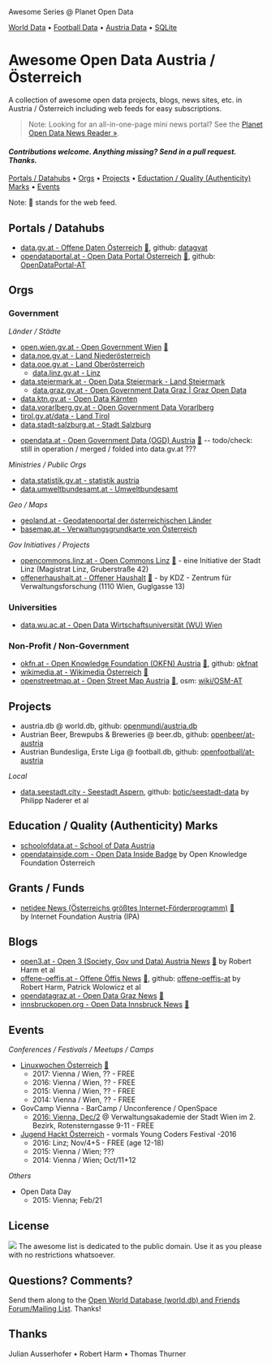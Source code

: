 Awesome Series @ Planet Open Data

[World Data](https://github.com/planetopendata/awesome-world) • 
[Football Data](https://github.com/planetopendata/awesome-football) •
[Austria Data](https://github.com/planetopendata/awesome-austria) •
[SQLite](https://github.com/planetopendata/awesome-sqlite)


# Awesome Open Data Austria / Österreich


A collection of awesome open data projects, blogs, news sites, etc. in Austria / Österreich
including web feeds for easy subscriptions.


> Note: Looking for an all-in-one-page mini news portal?
> See the [Planet Open Data News Reader »](https://planetopendata.herokuapp.com/opendataaustria?style=top).


#### _Contributions welcome. Anything missing? Send in a pull request. Thanks._


[Portals / Datahubs](#portals--datahubs) •
[Orgs](#orgs) •
[Projects](#projects) •
[Eductation / Quality (Authenticity) Marks](#education--quality-authenticity-marks) •
[Events](#events)


Note: :mega: stands for the web feed.


## Portals / Datahubs

- [data.gv.at - Offene Daten Österreich](https://www.data.gv.at)
    [:mega:](https://www.data.gv.at/feed/), github: [datagvat](https://github.com/datagvat)
- [opendataportal.at - Open Data Portal Österreich](https://www.opendataportal.at)
    [:mega:](https://www.opendataportal.at/feed/),
    github: [OpenDataPortal-AT](https://github.com/OpenDataPortal-AT)


## Orgs

### Government

_Länder / Städte_

- [open.wien.gv.at - Open Government Wien](https://open.wien.gv.at)
    [:mega:](https://open.wien.gv.at/site/feed/)
- [data.noe.gv.at - Land Niederösterreich](http://data.noe.gv.at)
- [data.ooe.gv.at - Land Oberösterreich](http://data.ooe.gv.at)
  - [data.linz.gv.at - Linz](http://data.linz.gv.at)
- [data.steiermark.at - Open Data Steiermark - Land Steiermark](http://data.steiermark.at)
  - [data.graz.gv.at - Open Government Data Graz | Graz Open Data](http://data.graz.gv.at)
- [data.ktn.gv.at - Open Data Kärnten](http://data.ktn.gv.at)
- [data.vorarlberg.gv.at - Open Government Data Vorarlberg](http://data.vorarlberg.gv.at) 
- [tirol.gv.at/data - Land Tirol](https://www.tirol.gv.at/data)
- [data.stadt-salzburg.at - Stadt Salzburg](https://data.stadt-salzburg.at)

<!-- more -->

- [opendata.at - Open Government Data (OGD) Austria](http://opendata.at)
    [:mega:](http://opendata.at/site/blog.xml) -- todo/check: still in operation / merged / folded into data.gv.at ???


_Ministries / Public Orgs_

- [data.statistik.gv.at - statistik austria](http://data.statistik.gv.at)
- [data.umweltbundesamt.at - Umweltbundesamt](http://data.umweltbundesamt.at)

_Geo / Maps_

- [geoland.at - Geodatenportal der österreichischen Länder](http://geoland.at)
- [basemap.at - Verwaltungsgrundkarte von Österreich](http://basemap.at)

_Gov Initiatives / Projects_

- [opencommons.linz.at - Open Commons Linz](http://opencommons.linz.at)
    [:mega:](http://opencommons.linz.at/feed) -  eine Initiative der Stadt Linz (Magistrat Linz, Gruberstraße 42)
- [offenerhaushalt.at - Offener Haushalt](https://www.offenerhaushalt.at)
   [:mega:](https://www.offenerhaushalt.at/news/feed) - 
   by KDZ - Zentrum für Verwaltungsforschung (1110 Wien, Guglgasse 13)


### Universities

- [data.wu.ac.at - Open Data Wirtschaftsuniversität (WU) Wien](http://data.wu.ac.at)


### Non-Profit / Non-Government

- [okfn.at - Open Knowledge Foundation (OKFN) Austria](http://okfn.at/blog)
    [:mega:](http://okfn.at/feed/), 
    github: [okfnat](https://github.com/okfnat)
- [wikimedia.at - Wikimedia Österreich](https://www.wikimedia.at)
    [:mega:](https://www.wikimedia.at/feed/)
- [openstreetmap.at - Open Street Map Austria](https://www.openstreetmap.at)
    [:mega:](https://www.openstreetmap.at/rss.xml), osm: [wiki/OSM-AT](http://wiki.openstreetmap.org/wiki/OSM-AT)



## Projects

- austria.db @ world.db, github: [openmundi/austria.db](https://github.com/openmundi/austria.db)
- Austrian Beer, Brewpubs & Breweries @ beer.db, github: [openbeer/at-austria](https://github.com/openbeer/at-austria)
- Austrian Bundesliga, Erste Liga @ football.db, github: [openfootball/at-austria](https://github.com/openfootball/at-austria)  

_Local_

- [data.seestadt.city - Seestadt Aspern](https://data.seestadt.city), github: [botic/seestadt-data](https://github.com/botic/seestadt-data) by Philipp Naderer et al


## Education / Quality (Authenticity) Marks

- [schoolofdata.at - School of Data Austria](http://www.schoolofdata.at)
- [opendatainside.com - Open Data Inside Badge](http://www.opendatainside.com) by Open Knowledge Foundation Österreich

## Grants / Funds

- [netidee News (Österreichs größtes Internet-Förderprogramm)](https://netidee.neurovation.net)
    [:mega:](https://netidee.neurovation.net/de/blog/feed)  
    by Internet Foundation Austria (IPA) 

## Blogs

- [open3.at - Open 3 (Society, Gov und Data) Austria News](https://www.open3.at)
    [:mega:](http://feeds.feedburner.com/open3) by Robert Harm et al
- [offene-oeffis.at - Offene Öffis News](http://www.offene-oeffis.at)
    [:mega:](http://www.offene-oeffis.at/feed/), github: [offene-oeffis-at](https://github.com/offene-oeffis-at) by Robert Harm, Patrick Wolowicz et al
- [opendatagraz.at - Open Data Graz News](http://opendatagraz.at)
    [:mega:](http://www.opendatagraz.at/feed/)
- [innsbruckopen.org - Open Data Innsbruck News](http://innsbruckopen.org)
    [:mega:](http://innsbruckopen.org/feed/)



## Events

_Conferences / Festivals / Meetups / Camps_

- [Linuxwochen Österreich](http://linuxwochen.at) [:mega:](http://www.linuxwochen.at/atom/)
   - 2017: Vienna / Wien, ?? - FREE
   - 2016: Vienna / Wien, ?? - FREE
   - 2015: Vienna / Wien, ?? - FREE
   - 2014: Vienna / Wien, ?? - FREE
- GovCamp Vienna - BarCamp / Unconference / OpenSpace
    - [2016: Vienna, Dec/2](https://www.barcamp.at/GovCamp_Vienna_2016) @ Verwaltungsakademie der Stadt Wien im 2. Bezirk, Rotensterngasse 9-11  - FREE
- [Jugend Hackt Österreich](http://jugendhackt.at) - vormals Young Coders Festival -2016
    - 2016: Linz; Nov/4+5 - FREE (age 12-18)
    - 2015: Vienna / Wien; ???
    - 2014: Vienna / Wien; Oct/11+12

_Others_

- Open Data Day
    - 2015: Vienna; Feb/21
    

## License

![](https://publicdomainworks.github.io/buttons/zero88x31.png)
The awesome list is dedicated to the public domain. Use it as you please with no restrictions whatsoever.

## Questions? Comments?

Send them along to the [Open World Database (world.db) and Friends Forum/Mailing List](http://groups.google.com/group/openmundi). 
Thanks!

## Thanks

Julian Ausserhofer • Robert Harm • Thomas Thurner 
